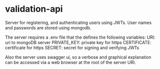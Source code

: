 # validation-api
Server for registering, and authenticating users using JWTs. User names and passwords are stored using mongodb.

The server requires a .env file that the defines the following variables:
  URI: uri to mongoDB server
  PRIVATE_KEY: private key for https
  CERTIFICATE: certificate for https
  SECRET: secret for signing and verifying JWTs
  
Also the server uses swagger ui, so a verbose and graphical explanation can be accessed via a web browser at the root of the server URI.
